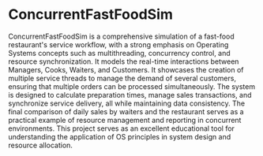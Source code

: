 # ConcurrentFastFoodSim
ConcurrentFastFoodSim is a comprehensive simulation of a fast-food restaurant's service workflow, with a strong emphasis on Operating Systems concepts such as multithreading, concurrency control, and resource synchronization. It models the real-time interactions between Managers, Cooks, Waiters, and Customers. It showcases the creation of multiple service threads to manage the demand of several customers, ensuring that multiple orders can be processed simultaneously. The system is designed to calculate preparation times, manage sales transactions, and synchronize service delivery, all while maintaining data consistency. The final comparison of daily sales by waiters and the restaurant serves as a practical example of resource management and reporting in concurrent environments. This project serves as an excellent educational tool for understanding the application of OS principles in system design and resource allocation.
